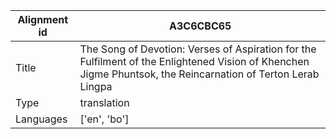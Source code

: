 |Alignment id | A3C6CBC65
| --- | --- 
|Title | The Song of Devotion: Verses of Aspiration for the Fulfilment of the Enlightened Vision of Khenchen Jigme Phuntsok, the Reincarnation of Terton Lerab Lingpa 
|Type | translation
|Languages | ['en', 'bo']